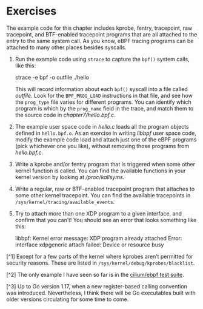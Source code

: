 # Exercises

The example code for this chapter includes kprobe, fentry, tracepoint, raw tracepoint, and BTF-enabled tracepoint programs that are all attached to the entry to the same system call. As you know, eBPF tracing programs can be attached to many other places besides syscalls.

1.  Run the example code using `strace` to capture the `bpf()` system calls, like this:
    
    strace -e bpf -o outfile ./hello
    
    This will record information about each `bpf()` syscall into a file called _outfile_. Look for the `BPF_PROG_LOAD` instructions in that file, and see how the `prog_type` file varies for different programs. You can identify which program is which by the `prog_name` field in the trace, and match them to the source code in _chapter7/hello.bpf.c_.
    
2.  The example user space code in _hello.c_ loads all the program objects defined in `hello.bpf.o`. As an exercise in writing _libbpf_ user space code, modify the example code load and attach just one of the eBPF programs (pick whichever one you like), without removing those programs from _hello.bpf.c_.
    
3.  Write a kprobe and/or fentry program that is triggered when some other kernel function is called. You can find the available functions in your kernel version by looking at _/proc/kallsyms_.
    
4.  Write a regular, raw or BTF-enabled tracepoint program that attaches to some other kernel tracepoint. You can find the available tracepoints in `/sys/kernel/tracing/available_events`.
    
5.  Try to attach more than one XDP program to a given interface, and confirm that you can’t! You should see an error that looks something like this:
    
    libbpf: Kernel error message: XDP program already attached
    Error: interface xdpgeneric attach failed: Device or resource busy
    

[^1] Except for a few parts of the kernel where kprobes aren’t permitted for security reasons. These are listed in `/sys/kernel/debug/kprobes/blacklist`.

[^2] The only example I have seen so far is in the [cilium/ebpf test suite](https://oreil.ly/rL5E8).

[^3] Up to Go version 1.17, when a new register-based calling convention was introduced. Nevertheless, I think there will be Go executables built with older versions circulating for some time to come.